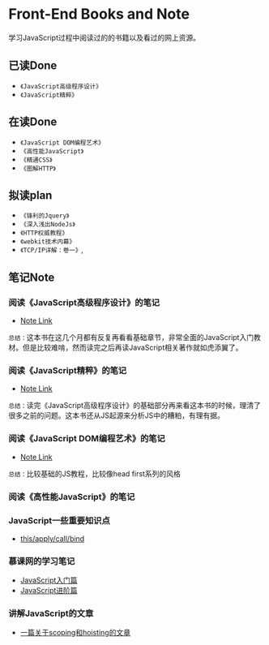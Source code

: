 # Front-End Books and Note
学习JavaScript过程中阅读过的的书籍以及看过的网上资源。
## 已读Done
* `《JavaScript高级程序设计》`
* `《JavaScript精粹》`
## 在读Done
* `《JavaScript DOM编程艺术》`
* `《高性能JavaScript》`
* `《精通CSS》`
* `《图解HTTP》`
## 拟读plan
* `《锋利的Jquery》`
* `《深入浅出NodeJs》`
* `《HTTP权威教程》`
* `《webkit技术内幕》`
* `《TCP/IP详解：卷一》`,

## 笔记Note
### 阅读《JavaScript高级程序设计》的笔记

* [Note Link](https://github.com/benny201/JavaScript-Notes/tree/master/JavaScript高级程序设计)

`总结：`这本书在这几个月都有反复再看看基础章节，非常全面的JavaScript入门教材。但是比较难啃，然而读完之后再读JavaScript相关著作就如虎添翼了。

### 阅读《JavaScript精粹》的笔记

* [Note Link](https://github.com/benny201/JavaScript-Notes/tree/master/JavaScript语言精粹)

`总结：`读完《JavaScript高级程序设计》的基础部分再来看这本书的时候，理清了很多之前的问题。这本书还从JS起源来分析JS中的糟粕，有理有据。


### 阅读《JavaScript DOM编程艺术》的笔记

* [Note Link](https://github.com/benny201/JavaScript-Notes/tree/master/JavaScript%20DOM编程艺术)

`总结：`比较基础的JS教程，比较像head first系列的风格

### 阅读《高性能JavaScript》的笔记

### JavaScript一些重要知识点
* [this/apply/call/bind](https://github.com/benny201/JavaScript-Notes/tree/master/JavaScript一些关键知识点/This对象)

### 慕课网的学习笔记
* [JavaScript入门篇](https://github.com/benny201/JavaScript-Notes/tree/master/chapter%207%20%20%20函数表达式 "入门篇")
* [JavaScript进阶篇](https://github.com/benny201/JavaScript-Notes/tree/master/Imooc笔记/JavaScript进阶 "进阶篇")

### 讲解JavaScript的文章
* [一篇关于scoping和hoisting的文章](http://www.adequatelygood.com/JavaScript-Scoping-and-Hoisting.html "一篇关于scoping和hoisting的好文章")

